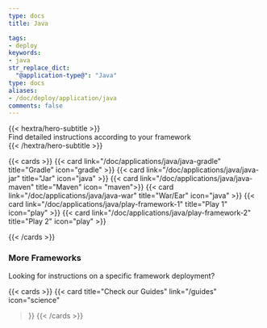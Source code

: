```yaml
---
type: docs
title: Java

tags:
- deploy
keywords:
- java
str_replace_dict:
  "@application-type@": "Java"
type: docs
aliases:
- /doc/deploy/application/java
comments: false
---
```


<div class="mb-12">
{{< hextra/hero-subtitle >}}
<br>
  Find detailed instructions according to your framework&nbsp;<br class="sm:block hidden" />
{{< /hextra/hero-subtitle >}}
</div>

{{< cards >}}
  {{< card link="/doc/applications/java/java-gradle" title="Gradle" icon="gradle" >}}
  {{< card link="/doc/applications/java/java-jar" title="Jar" icon="java" >}}
  {{< card link="/doc/applications/java/java-maven" title="Maven" icon= "maven">}}
  {{< card link="/doc/applications/java/java-war" title="War/Ear" icon="java" >}}
  {{< card link="/doc/applications/java/play-framework-1" title="Play 1" icon="play" >}}
  {{< card link="/doc/applications/java/play-framework-2" title="Play 2" icon="play" >}}
  
{{< /cards >}}

### More Frameworks

Looking for instructions on a specific framework deployment?

{{< cards >}}
{{< card
    title="Check our Guides"
    link="/guides"
    icon="science"
  >}}
  {{< /cards >}}